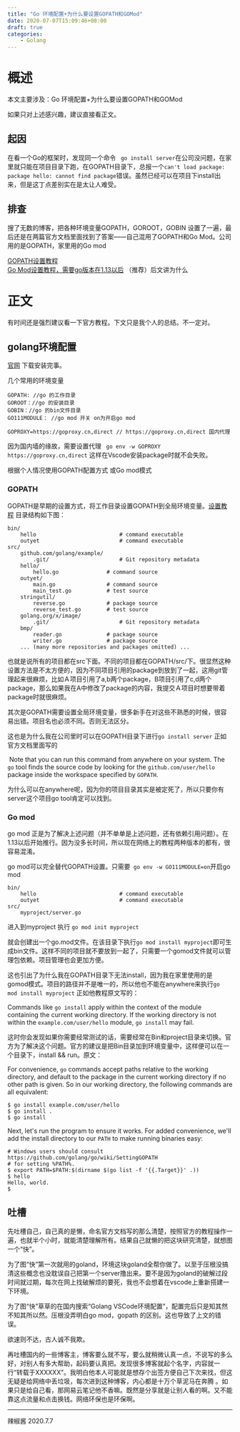 ```yaml
---
title: "Go 环境配置+为什么要设置GOPATH和GOMod"
date: 2020-07-07T15:09:46+08:00
draft: true
categories:
    - Golang
---
```

# 概述

本文主要涉及：Go 环境配置+为什么要设置GOPATH和GOMod

如果只对上述感兴趣，建议直接看正文。

## 起因

在看一个Go的框架时，发现同一个命令 ``` go install server```在公司没问题，在家里就只能在项目目录下跑，在GOPATH目录下，总报一个```can't load package: package hello: cannot find package```错误。虽然已经可以在项目下install出来，但是这丁点差别实在是太让人难受。

## 排查

搜了无数的博客，把各种环境变量GOPATH，GOROOT，GOBIN 设置了一遍，最后还是在两篇官方文档里面找到了答案——自己混用了GOPATH和Go Mod。公司用的是GOPATH，家里用的Go mod

[GOPATH设置教程](https://golang.org/doc/gopath_code.html)  
[Go Mod设置教程，需要go版本在1.13以后](https://golang.org/doc/gopath_code.html)  （推荐）后文讲为什么

# 正文

有时间还是强烈建议看一下官方教程。下文只是我个人的总结。不一定对。

## golang环境配置

[官网](https://golang.org/) 下载安装完事。

几个常用的环境变量

```
GOPATH: //go 的工作目录
GOROOT：//go 的安装目录
GOBIN：//go 的bin文件目录
GO111MODULE： //go mod 开关 on为开启go mod

GOPROXY=https://goproxy.cn,direct // https://goproxy.cn,direct 国内代理
```

因为国内墙的缘故，需要设置代理 ``` go env -w GOPROXY https://goproxy.cn,direct``` 这样在Vscode安装package时就不会失败。

根据个人情况使用GOPATH配置方式 或Go mod模式

### GOPATH

GOPATH是早期的设置方式，将工作目录设置GOPATH到全局环境变量。[设置教程](https://github.com/golang/go/wiki/SettingGOPATH) 目录结构如下图：

```
bin/
    hello                          # command executable
    outyet                         # command executable
src/
    github.com/golang/example/
        .git/                      # Git repository metadata
	hello/
	    hello.go               # command source
	outyet/
	    main.go                # command source
	    main_test.go           # test source
	stringutil/
	    reverse.go             # package source
	    reverse_test.go        # test source
    golang.org/x/image/
        .git/                      # Git repository metadata
	bmp/
	    reader.go              # package source
	    writer.go              # package source
    ... (many more repositories and packages omitted) ...
```

也就是说所有的项目都在src下面。不同的项目都在GOPATH/src/下。很显然这种设置方法是不太方便的，因为不同项目引用的package到放到了一起，这用git管理起来很麻烦，比如Ａ项目引用了a,b两个package，B项目引用了c,d两个package，那么如果我在A中修改了package的内容，我提交Ａ项目时想要带着package时就很麻烦。

其次是GOPATH需要设置全局环境变量，很多新手在对这些不熟悉的时候，很容易出错。项目名也必须不同。否则无法区分。

这也是为什么我在公司里时可以在GOPATH目录下进行```go install server``` 正如官方文档里面写的

​    Note that you can run this command from anywhere on your system. The `go` tool finds the source code by looking for the `github.com/user/hello` package inside the workspace specified by `GOPATH`.

为什么可以在anywhere呢，因为你的项目目录其实是被定死了，所以只要你有server这个项目go tool肯定可以找到。

### Go mod

go mod 正是为了解决上述问题（并不单单是上述问题，还有依赖引用问题）。在1.13以后开始推行。因为没多长时间，所以现在网络上的教程两种版本的都有，很容易混淆。

go mod可以完全替代GOPATH设置。只需要``` go env -w GO111MODULE=on```开启go mod

```
bin/
    hello                          # command executable
    outyet                         # command executable
src/
    myproject/server.go
```

进入到myproject 执行 ```go mod init myproject ```

就会创建出一个go.mod文件。在该目录下执行```go mod install myproject```即可生成bin文件。这样不同的项目就不要放到一起了，只需要一个gomod文件就可以管理包依赖。项目管理也会更加方便。

这也引出了为什么我在GOPATH目录下无法install，因为我在家里使用的是gomod模式。项目的路径并不是唯一的，所以他也不能在anywhere来执行```go mod install myproject``` 正如他教程原文写的：

Commands like `go install` apply within the context of the module containing the current working directory. If the working directory is not within the `example.com/user/hello` module, `go install` may fail.

这时你会发现如果你需要经常测试的话，需要经常在Bin和project目录来切换。官方为了解决这个问题。官方的建议是把Bin目录加到环境变量中，这样便可以在一个目录下，install && run。原文：

For convenience, `go` commands accept paths relative to the working directory, and default to the package in the current working directory if no other path is given. So in our working directory, the following commands are all equivalent:

```
$ go install example.com/user/hello
$ go install .
$ go install
```

Next, let's run the program to ensure it works. For added convenience, we'll add the install directory to our `PATH` to make running binaries easy:

```
# Windows users should consult https://github.com/golang/go/wiki/SettingGOPATH
# for setting %PATH%.
$ export PATH=$PATH:$(dirname $(go list -f '{{.Target}}' .))
$ hello
Hello, world.
$
```



## 吐槽

先吐槽自己，自己真的是懒，命名官方文档写的那么清楚，按照官方的教程操作一遍，也就半个小时，就能清楚理解所有。结果自己就懒的把这块研究清楚，就想图一个“快”。

为了图“快”第一次就用的goland，环境这块goland全帮你做了。以至于压根没搞清这些概念也没耽误自己把第一个server撸出来。要不是因为goland的破解过段时间就过期，每次在网上找破解烦的要死，我也不会想着在vscode上重新搭建一下环境。

为了图“快”草草的在国内搜索“Golang VSCode环境配置”，配置完后只是知其然不知其所以然。压根没弄明白go mod，gopath 的区别。这也导致了上文的错误。

欲速则不达，古人诚不我欺。

再吐槽国内的一些博客主，博客要么就不写，要么就稍微认真一点，不说写的多么好，对别人有多大帮助，起码要认真把。发现很多博客就起个名字，内容就一行“转载于XXXXXX”。我明白他本人可能就是想存个出签方便自己下次来找，但这无疑是给网络中丢垃圾，每次进到这种博客，内心都是十万个草泥马在奔腾 。如果只是给自己看，那网易云笔记他不香嘛。既然是分享就是让别人看的啊。又不能靠这点流量和点击换钱。网络环保也是环保啊。

---

辣椒酱 2020.7.7